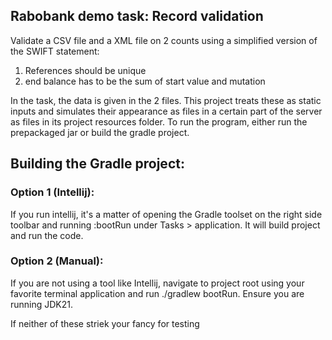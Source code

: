## Rabobank demo task: Record validation

Validate a CSV file and a XML file on 2 counts using a simplified version of the SWIFT statement:

1. References should be unique
2. end balance has to be the sum of start value and mutation

In the task, the data is given in the 2 files. This project treats these as static inputs and simulates their appearance as files in a certain part of the server as files in its project resources folder.
To run the program, either run the prepackaged jar or build the gradle project.

## Building the Gradle project:
### Option 1 (Intellij):
If you run intellij, it's a matter of opening the Gradle toolset on the right side toolbar and running :bootRun under Tasks > application. It will build project and run the code.

### Option 2 (Manual):
If you are not using a tool like Intellij, navigate to project root using your favorite terminal application and run ./gradlew bootRun. Ensure you are running JDK21.

If neither of these striek your fancy for testing